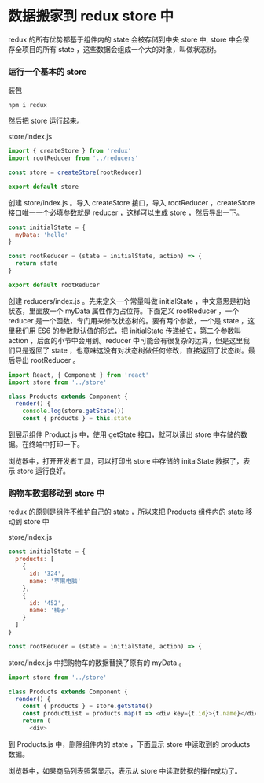 # 数据搬家到 redux store 中

redux 的所有优势都基于组件内的 state 会被存储到中央 store 中, store 中会保存全项目的所有 state ，这些数据会组成一个大的对象，叫做状态树。

### 运行一个基本的 store

装包

```
npm i redux
```

然后把 store 运行起来。

store/index.js

```js
import { createStore } from 'redux'
import rootReducer from '../reducers'

const store = createStore(rootReducer)

export default store
```

创建 store/index.js 。导入 createStore 接口，导入 rootReducer ，createStore 接口唯一一个必填参数就是 reducer ，这样可以生成 store ，然后导出一下。

```js
const initialState = {
  myData: 'hello'
}

const rootReducer = (state = initialState, action) => {
  return state
}

export default rootReducer
```

创建 reducers/index.js 。先来定义一个常量叫做 initialState ，中文意思是初始状态，里面放一个 myData 属性作为占位符。下面定义 rootReducer ，一个 reducer 是一个函数，专门用来修改状态树的。要有两个参数，一个是 state ，这里我们用 ES6 的参数默认值的形式，把 initialState 传递给它，第二个参数叫 action ，后面的小节中会用到。reducer 中可能会有很复杂的运算，但是这里我们只是返回了 state ，也意味这没有对状态树做任何修改，直接返回了状态树。最后导出 rootReducer 。

```js
import React, { Component } from 'react'
import store from '../store'

class Products extends Component {
  render() {
    console.log(store.getState())
    const { products } = this.state
```

到展示组件 Product.js 中，使用 getState 接口，就可以读出 store 中存储的数据。在终端中打印一下。

浏览器中，打开开发者工具，可以打印出 store 中存储的 initalState 数据了，表示 store 运行良好。

### 购物车数据移动到 store 中

redux 的原则是组件不维护自己的 state ，所以来把 Products 组件内的 state 移动到 store 中

store/index.js

```js
const initialState = {
  products: [
    {
      id: '324',
      name: '苹果电脑'
    },
    {
      id: '452',
      name: '橘子'
    }
  ]
}

const rootReducer = (state = initialState, action) => {
```

store/index.js 中把购物车的数据替换了原有的 myData 。


```js
import store from '../store'

class Products extends Component {
  render() {
    const { products } = store.getState()
    const productList = products.map(t => <div key={t.id}>{t.name}</div>)
    return (
      <div>
```

到 Products.js 中，删除组件内的 state ，下面显示 store 中读取到的 products 数据。

浏览器中，如果商品列表照常显示，表示从 store 中读取数据的操作成功了。
